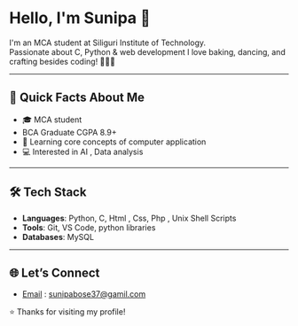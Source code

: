 # Hello, I'm Sunipa 👋
I'm an MCA student at Siliguri Institute of Technology.  
Passionate about C, Python & web development
I love baking, dancing, and crafting besides coding! 🎂💃🧶

---
## 🚀 Quick Facts About Me
- 🎓 MCA student
-  BCA Graduate CGPA 8.9+  
- 🌱 Learning core concepts of computer application 
- 💻 Interested in AI , Data analysis
---
## 🛠️ Tech Stack
- **Languages**: Python, C, Html , Css, Php , Unix Shell Scripts
- **Tools**: Git, VS Code, python libraries
- **Databases**: MySQL 

---
## 🌐 Let’s Connect
- [Email](#)  : sunipabose37@gamil.com

⭐ Thanks for visiting my profile!

